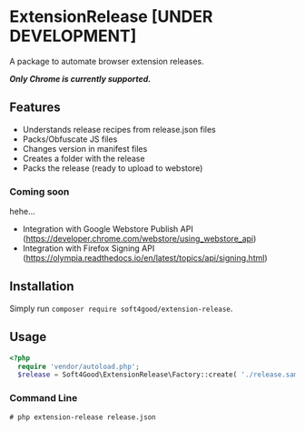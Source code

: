 ExtensionRelease [UNDER DEVELOPMENT]
==========

A package to automate browser extension releases.

***Only Chrome is currently supported.***

## Features

- Understands release recipes from release.json files
- Packs/Obfuscate JS files
- Changes version in manifest files
- Creates a folder with the release
- Packs the release (ready to upload to webstore) 

### Coming soon

hehe...

- Integration with Google Webstore Publish API (https://developer.chrome.com/webstore/using_webstore_api)
- Integration with Firefox Signing API (https://olympia.readthedocs.io/en/latest/topics/api/signing.html)

## Installation

Simply run `composer require soft4good/extension-release`.

## Usage

```php
<?php
  require 'vendor/autoload.php';
  $release = Soft4Good\ExtensionRelease\Factory::create( './release.sample.json' ); // see release.json file...
```

### Command Line

```
# php extension-release release.json
```